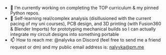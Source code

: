 - 🔭 I’m currently working on completing the TOP curriculum & my pinned Python repos.
- 🌱 Self-learning real/complex analysis (disillusioned with the current pacing of my uni courses), PCB design, and 3D printing (with Fusion360 & Blender Imports) for prototyping mechanical builds so I can actually integrate my circuit designs into something portable
- 📫 How to reach me: @nalyvka on Discord (feel free to send me a friend request or dm) and my public email address is: nalyvka@pm.me
